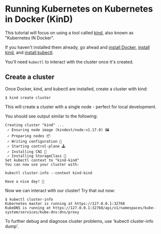 # Running Kubernetes on Kubernetes in Docker (KinD)

This tutorial will focus on using a tool called [kind](https://github.com/kubernetes-sigs/kind),
also known as "Kubernetes IN Docker".

If you haven't installed them already, go ahead and [install
Docker](https://docs.docker.com/install/), [install
kind](https://github.com/kubernetes-sigs/kind#installation-and-usage), and [install
kubectl](https://kubernetes.io/docs/tasks/tools/install-kubectl/).

You'll need `kubectl` to interact with the cluster once it's created.

## Create a cluster

Once Docker, kind, and kubectl are installed, create a cluster with kind:

```console
$ kind create cluster
```

This will create a cluster with a single node - perfect for local development.

You should see output similar to the following:

```console
Creating cluster "kind" ...
 ✓ Ensuring node image (kindest/node:v1.17.0) 🖼
 ✓ Preparing nodes 📦
 ✓ Writing configuration 📜
 ✓ Starting control-plane 🕹️
 ✓ Installing CNI 🔌
 ✓ Installing StorageClass 💾
Set kubectl context to "kind-kind"
You can now use your cluster with:

kubectl cluster-info --context kind-kind

Have a nice day! 👋
```

Now we can interact with our cluster! Try that out now:

```console
$ kubectl cluster-info
Kubernetes master is running at https://127.0.0.1:32768
KubeDNS is running at https://127.0.0.1:32768/api/v1/namespaces/kube-system/services/kube-dns:dns/proxy
```

To further debug and diagnose cluster problems, use 'kubectl cluster-info dump'.
